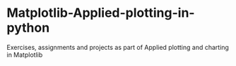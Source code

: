 # Matplotlib-Applied-plotting-in-python
Exercises, assignments and projects as part of Applied plotting and charting in Matplotlib
